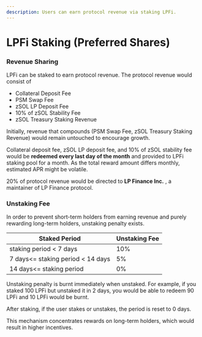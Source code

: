 ```yaml
---
description: Users can earn protocol revenue via staking LPFi.
---
```


# LPFi Staking (Preferred Shares)

### Revenue Sharing

LPFi can be staked to earn protocol revenue. The protocol revenue would consist of&#x20;

* Collateral Deposit Fee
* PSM Swap Fee
* zSOL LP Deposit Fee
* 10% of zSOL Stability Fee
* zSOL Treasury Staking Revenue

Initially, revenue that compounds (PSM Swap Fee, zSOL Treasury Staking Revenue) would remain untouched to encourage growth.

Collateral deposit fee, zSOL LP deposit fee, and 10% of zSOL stability fee would be **redeemed every last day of the month** and provided to LPFi staking pool for a month. As the total reward amount differs monthly, estimated APR might be volatile.

20% of protocol revenue would be directed to **LP Finance Inc.** , a maintainer of LP Finance protocol.&#x20;

### Unstaking Fee

In order to prevent short-term holders from earning revenue and purely rewarding long-term holders, unstaking penalty exists.&#x20;

| Staked Period                     | Unstaking Fee |
| --------------------------------- | ------------- |
| staking period < 7 days           | 10%           |
| 7 days<= staking period < 14 days | 5%            |
| 14 days<= staking period          | 0%            |

Unstaking penalty is burnt immediately when unstaked. For example, if you staked 100 LPFi but unstaked it in 2 days, you would be able to redeem 90 LPFi and 10 LPFi would be burnt.

After staking, if the user stakes or unstakes, the period is reset to 0 days.

This mechanism concentrates rewards on long-term holders, which would result in higher incentives.
